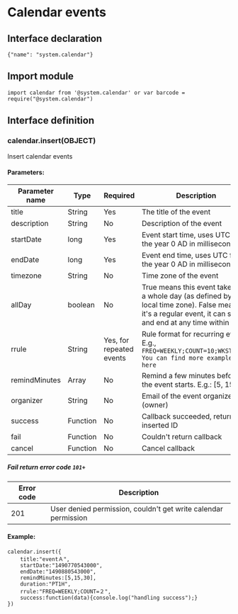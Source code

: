 # Calendar events

## Interface declaration

```
{"name": "system.calendar"}
```

## Import module

```
import calendar from '@system.calendar' or var barcode = require("@system.calendar")
```

## Interface definition

### calendar.insert(OBJECT)

Insert calendar events

#### Parameters:

| Parameter name | Type     | Required                 | Description                              |
| -------------- | -------- | ------------------------ | ---------------------------------------- |
| title          | String   | Yes                      | The title of the event                   |
| description    | String   | No                       | Description of the event                 |
| startDate      | long     | Yes                      | Event start time, uses UTC from the year 0 AD in milliseconds |
| endDate        | long     | Yes                      | Event end time, uses UTC from the year 0 AD in milliseconds |
| timezone       | String   | No                       | Time zone of the event                   |
| allDay         | boolean  | No                       | True means this event takes up a whole day (as defined by the local time zone). False means it's a regular event, it can start and end at any time within 1 day |
| rrule          | String   | Yes, for repeated events | Rule format for recurring events. E.g., `FREQ=WEEKLY;COUNT=10;WKST=SU". You can find more examples here` |
| remindMinutes  | Array    | No                       | Remind a few minutes before the event starts. E.g.: [5, 15, 30] |
| organizer      | String   | No                       | Email of the event organizer (owner)     |
| success        | Function | No                       | Callback succeeded, returns the inserted ID |
| fail           | Function | No                       | Couldn't return callback                 |
| cancel         | Function | No                       | Cancel callback                          |

##### Fail return error code `101+`

| Error code | Description                              |
| ---------- | ---------------------------------------- |
| 201        | User denied permission, couldn't get write calendar permission |

#### Example:

```
calendar.insert({
    title:"eventＡ",
    startDate:"1490770543000",
    endDate:"1490880543000",
    remindMinutes:[5,15,30],
    duration:"PT1H",
    rrule:"FREQ=WEEKLY;COUNT=２",
    success:function(data){console.log("handling success");}
})
```